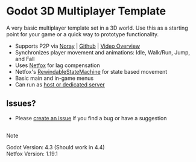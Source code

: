 # Godot 3D Multiplayer Template
A very basic multiplayer template set in a 3D world. Use this as a starting point for your game or a quick way to prototype functionality.

- Supports P2P via [Noray](https://foxssake.github.io/netfox/latest/netfox.noray/guides/noray/) | [Github](https://github.com/foxssake/noray) | [Video Overview](https://youtu.be/YzWsmsrNCEU)
- Synchronizes player movement and animations: Idle, Walk/Run, Jump, and Fall 
- Uses [Netfox](https://github.com/foxssake/netfox) for lag compensation
- Netfox's [RewindableStateMachine](https://foxssake.github.io/netfox/latest/netfox.extras/guides/rewindable-state-machine/) for state based movement
- Basic main and in-game menus
- Can run as [host or dedicated server](https://youtu.be/jgJuX04cq7k)

## Issues?
- Please [create an issue](https://github.com/BatteryAcid/godot-3d-multiplayer-template/issues/new) if you find a bug or have a suggestion

##
> [!NOTE]
> Godot Version: 4.3 (Should work in 4.4)  
> Netfox Version: 1.19.1
